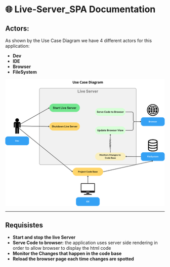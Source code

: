 # 🌐 Live-Server_SPA Documentation

## Actors:
As shown by the Use Case Diagram we have 4 different actors for this application:
- **Dev**
- **IDE**
- **Browser**
- **FileSystem**

![Colored rectangle in the bottom-left corner](docs/01-requisites/UseCaseDiagram.png)

---

## Requisistes
- **Start and stop the live Server**
- **Serve Code to browser:** the application uses server side rendering in order to allow browser to display the html code
- **Monitor the Changes that happen in the code base**
- **Reload the browser page each time changes are spotted**